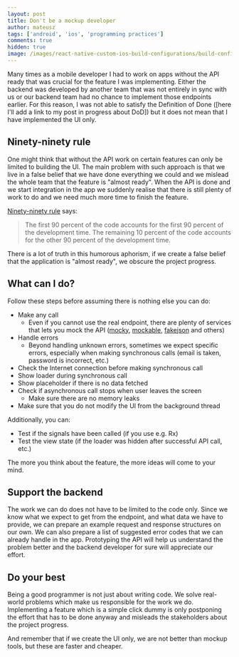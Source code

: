 ```yaml
---
layout: post
title: Don't be a mockup developer
author: mateusz
tags: ['android', 'ios', 'programming practices']
comments: true
hidden: true
image: /images/react-native-custom-ios-build-configurations/build-configurations.png
---
```


Many times as a mobile developer I had to work on apps without the API ready that was crucial for the feature I was implementing. Either the backend was developed by another team that was not entirely in sync with us or our backend team had no chance to implement those endpoints earlier. For this reason, I was not able to satisfy the Definition of Done ([here I'll add a link to my post in progress about DoD]) but it does not mean that I have implemented the UI only.

## Ninety-ninety rule

One might think that without the API work on certain features can only be limited to building the UI. The main problem with such approach is that we live in a false belief that we have done everything we could and we mislead the whole team that the feature is "almost ready". When the API is done and we start integration in the app we suddenly realise that there is still plenty of work to do and we need much more time to finish the feature.

[Ninety-ninety rule](https://en.wikipedia.org/wiki/Ninety-ninety_rule) says:
>The first 90 percent of the code accounts for the first 90 percent of the development time. The remaining 10 percent of the code accounts for the other 90 percent of the development time.

There is a lot of truth in this humorous aphorism, if we create a false belief that the application is "almost ready", we obscure the project progress.

## What can I do?

Follow these steps before assuming there is nothing else you can do:
- Make any call
  - Even if you cannot use the real endpoint, there are plenty of services that lets you mock the API ([mocky](https://www.mocky.io), [mockable](https://www.mockable.io), [fakejson](https://fakejson.com) and others)
- Handle errors
  - Beyond handling unknown errors, sometimes we expect specific errors, especially when making synchronous calls (email is taken, password is incorrect, etc.)
- Check the Internet connection before making synchronous call
- Show loader during synchronous call
- Show placeholder if there is no data fetched
- Check if asynchronous call stops when user leaves the screen
  - Make sure there are no memory leaks
- Make sure that you do not modify the UI from the background thread

Additionally, you can:
- Test if the signals have been called (if you use e.g. Rx)
- Test the view state (if the loader was hidden after successful API call, etc.)

The more you think about the feature, the more ideas will come to your mind.

## Support the backend

The work we can do does not have to be limited to the code only. Since we know what we expect to get from the endpoint, and what data we have to provide, we can prepare an example request and response structures on our own. We can also prepare a list of suggested error codes that we can already handle in the app. Prototyping the API will help us understand the problem better and the backend developer for sure will appreciate our effort.

## Do your best

Being a good programmer is not just about writing code. We solve real-world problems which make us responsible for the work we do. Implementing a feature which is a simple click dummy is only postponing the effort that has to be done anyway and misleads the stakeholders about the project progress.

And remember that if we create the UI only, we are not better than mockup tools, but these are faster and cheaper.
